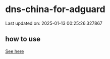 # dns-china-for-adguard

Last updated on: 2025-01-13 00:25:26.327867

## how to use

[See here](https://github.com/AdguardTeam/AdGuardHome/wiki/Configuration#upstreams-from-file)
